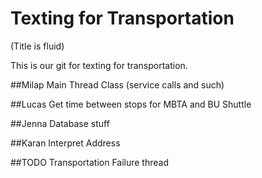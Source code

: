 # Texting for Transportation 
(Title is fluid)

This is our git for texting for transportation. 


##Milap
Main Thread Class (service calls and such)

##Lucas
Get time between stops for MBTA and BU Shuttle 

##Jenna
Database stuff

##Karan
Interpret Address 

##TODO
Transportation Failure thread